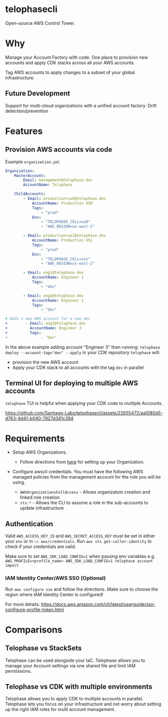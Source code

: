 # telophasecli
Open-source AWS Control Tower.

# Why
Manage your Account Factory with code. One place to provision new accounts and apply CDK stacks across all your AWS accounts.

Tag AWS accounts to apply changes to a subset of your global infrastructure.

## Future Development
Support for multi-cloud organizations with a unified account factory.
Drift detection/prevention

# Features
## Provision AWS accounts via code
Example `organization.yml`
```yml
Organization:
    MasterAccount:
        Email: management@telophase.dev
        AccountName: Telophase 

    ChildAccounts:
        - Email: production+us0@telophase.dev
            AccountName: Production US0 
            Tags:
                - "prod"
            Env:
                - "TELOPHASE_CELL=us0"
                - "AWS_REGION=us-west-2"

        - Email: production+us1@telophase.dev
            AccountName: Production US1
            Tags:
                - "prod"
            Env:
                - "TELOPHASE_CELL=us1"
                - "AWS_REGION=us-east-2"

        - Email: eng1@telophase.dev
            AccountName: Engineer 1 
            Tags:
                - "dev"

        - Email: eng2@telophase.dev
            AccountName: Engineer 2 
            Tags:
                - "dev"

# Adds a new AWS account for a new dev
+        - Email: eng3@telophase.dev
+          AccountName: Engineer 3
+          Tags:
+               - "dev"
```

In the above example adding account "Engineer 3" then running:
`telophase deploy --account-tag="dev" --apply` in your CDK repository `telophase` will:
- provision the new AWS account
- Apply your CDK stack to all accounts with the tag `dev` in parallel

## Terminal UI for deploying to multiple AWS accounts 
`telophase` TUI is helpful when applying your CDK code to multiple Accounts.

https://github.com/Santiago-Labs/telophasecli/assets/22655472/aa1080d5-d763-4d41-b040-7827d341c384

# Requirements
- Setup AWS Organizations. 
    - Follow directions from [here](https://docs.aws.amazon.com/organizations/latest/userguide/orgs_tutorials_basic.html) for setting up your Organization.

- Configure awscli credentials. You must have the following AWS managed policies from the management account for the role you will be using.
    -  `AWSOrganizationsFullAccess` - Allows organizatoin creation and linked role creation
    - `sts:*` - Allows the CLI to assume a role in the sub-accounts to update infrastructure

## Authentication
Valid `AWS_ACCESS_KEY_ID` and `AWS_SECRET_ACCESS_KEY` must be set in either your `env` or in `~/.aws/credentials`. Run `aws sts get-caller-identity` to check if your credentials are valid.

Make sure to set `AWS_SDK_LOAD_CONFIG=1` when passing env variables e.g. `AWS_PROFILE=<profile_name> AWS_SDK_LOAD_CONFIG=1 telophase account import`

### IAM Identity Center/AWS SSO (Optional)
Run `aws configure sso` and follow the directions. Make sure to choose the region where IAM Identity Center is configured!

For more details:
https://docs.aws.amazon.com/cli/latest/userguide/sso-configure-profile-token.html

# Comparisons
## Telophase vs StackSets
Telophase can be used alongside your IaC. Telophase allows you to manage your Account settings via one shared file and limit IAM permissions.

## Telophase vs CDK with multiple environments
Telophase allows you to apply CDK to multiple accounts in parallel. Telophase lets you focus on your infrastructure and not worry about setting up the right IAM roles for multi account management.

